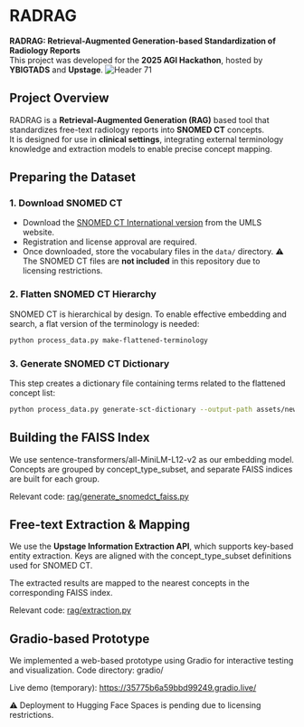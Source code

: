 # RADRAG

**RADRAG: Retrieval-Augmented Generation-based Standardization of Radiology Reports**  
This project was developed for the **2025 AGI Hackathon**, hosted by **YBIGTADS** and **Upstage**.
![Header 71](https://github.com/user-attachments/assets/10e9d231-a25c-4976-88f5-34679b3f2c7b)

## Project Overview

RADRAG is a **Retrieval-Augmented Generation (RAG)** based tool that standardizes free-text radiology reports into **SNOMED CT** concepts.  
It is designed for use in **clinical settings**, integrating external terminology knowledge and extraction models to enable precise concept mapping.

## Preparing the Dataset

### 1. Download SNOMED CT

- Download the [SNOMED CT International version](https://www.nlm.nih.gov/healthit/snomedct/index.html) from the UMLS website.
- Registration and license approval are required.
- Once downloaded, store the vocabulary files in the `data/` directory.
⚠️ The SNOMED CT files are **not included** in this repository due to licensing restrictions.

### 2. Flatten SNOMED CT Hierarchy

SNOMED CT is hierarchical by design. To enable effective embedding and search, a flat version of the terminology is needed:

```bash
python process_data.py make-flattened-terminology
```
### 3. Generate SNOMED CT Dictionary
This step creates a dictionary file containing terms related to the flattened concept list:

```bash
python process_data.py generate-sct-dictionary --output-path assets/newdict_snomed.txt
```

## Building the FAISS Index
We use sentence-transformers/all-MiniLM-L12-v2 as our embedding model.
Concepts are grouped by concept_type_subset, and separate FAISS indices are built for each group.

Relevant code: [rag/generate_snomedct_faiss.py](https://github.com/burnout909/RADRAG/blob/main/rag/generate_snomedct_faiss.py
)

## Free-text Extraction & Mapping
We use the **Upstage Information Extraction API**, which supports key-based entity extraction.
Keys are aligned with the concept_type_subset definitions used for SNOMED CT.

The extracted results are mapped to the nearest concepts in the corresponding FAISS index.

Relevant code: [rag/extraction.py](https://github.com/burnout909/RADRAG/blob/main/rag/extraction.py)

## Gradio-based Prototype
We implemented a web-based prototype using Gradio for interactive testing and visualization.
Code directory: gradio/

Live demo (temporary): https://35775b6a59bbd99249.gradio.live/

⚠️ Deployment to Hugging Face Spaces is pending due to licensing restrictions.
